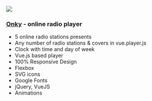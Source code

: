 <img src="preview/git2.png">

### [Onky](https://onky.vercel.app/) - online radio player

- 5 online radio stations presents
- Any number of radio stations & covers in vue.player.js
- Clock with time and day of week
- Vue.js based player
- 100% Responsive Design
- Flexbox
- SVG icons 
- Google Fonts
- jQuery, VueJS
- Animations


